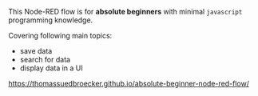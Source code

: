 This Node-RED flow is for **absolute beginners** with minimal `javascript` programming knowledge. 

Covering following main topics:

* save data
* search for data
* display data in a UI

<https://thomassuedbroecker.github.io/absolute-beginner-node-red-flow/>


